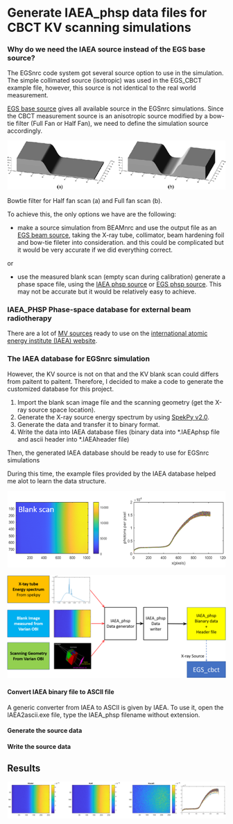 # Generate IAEA_phsp data files for CBCT KV scanning simulations 

### Why do we need the IAEA source instead of the EGS base source? 

The EGSnrc code system got several source option to use in the simulation. The simple collimated source (isotropic) was used in the EGS_CBCT example file, however, this source is not identical to the real world measurement. 

[EGS base source](https://nrc-cnrc.github.io/EGSnrc/doc/pirs898/classEGS__BaseSource.html) gives all available source in the EGSnrc simulations. Since the CBCT measurement source is an anisotropic source modified by a bow-tie filter (Full Fan or Half Fan), we need to define the simulation source accordingly.

![Bowtie Filters](./bowtiefilters.png)

 Bowtie filter for Half fan scan (a) and Full fan scan (b).

To achieve this, the only options we have are the following: 
   - make a source simulation from BEAMnrc and use the output file as an [EGS beam source](https://nrc-cnrc.github.io/EGSnrc/doc/pirs898/classEGS__BeamSource.html), taking the X-ray tube, collimator, beam hardening foil and bow-tie fileter into consideration. and this could be complicated but it would be very accurate if we did everything correct.
   
   or
   
   - use the measured blank scan (empty scan during calibration) generate a phase space file, using the  [IAEA phsp source](https://nrc-cnrc.github.io/EGSnrc/doc/pirs898/classIAEA__PhspSource.html) or [EGS phsp source](https://nrc-cnrc.github.io/EGSnrc/doc/pirs898/classEGS__PhspSource.html). This may not be accurate but it would be relatively easy to achieve.

### IAEA_PHSP Phase-space database for external beam radiotherapy

There are a lot of [MV sources](https://www-nds.iaea.org/phsp/photon1/) ready to use on the [international atomic energy institute (IAEA) website](https://www-nds.iaea.org/phsp/phsp.htmlx). 

### The IAEA database for EGSnrc simulation 

However, the KV source is not on that and the KV blank scan could differs from paitent to paitent. Therefore, I decided to make a code to generate the customized database for this project.

   1. Import the blank scan image file and the scanning geometry (get the X-ray source space location). 
   2. Generate the X-ray source energy spectrum by using [SpekPy v2.0](https://bitbucket.org/spekpy/spekpy_release/wiki/Home). 
   3. Generate the  data and transfer it to binary format.
   4. Write the data into IAEA database files (binary data into \*.IAEAphsp file and ascii header into \*.IAEAheader file)
   
   Then, the generated IAEA database should be ready to use for EGSnrc simulations

During this time, the example files provided by the IAEA database helped me alot to learn the data structure.


![Blank Scan for calibration](./BlankScan.png)


![Flow Chart of creating X-ray source files](./Flowchart.png)


#### Convert IAEA binary file to ASCII file

A generic converter from IAEA to ASCII is given by IAEA. To use it, open the IAEA2ascii.exe file, type the IAEA_phsp filename without extension.

#### Generate the source data



#### Write the source data


## Results

![EGS_CBCT blank scan simulation](./EGS_blankrResult.png)
